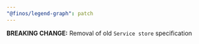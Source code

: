 ```yaml
---
"@finos/legend-graph": patch
---
```


**BREAKING CHANGE:** Removal of old `Service store` specification
